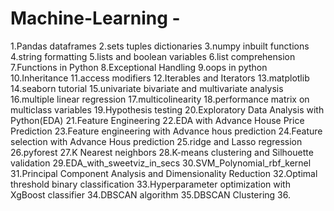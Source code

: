 # Machine-Learning -
1.Pandas dataframes 
2.sets tuples dictionaries
3.numpy inbuilt functions
4.string formatting
5.lists and boolean variables
6.list comprehension
7.Functions in Python
8.Exceptional Handling
9.oops in python
10.Inheritance
11.access modifiers
12.Iterables and Iterators
13.matplotlib
14.seaborn tutorial
15.univariate bivariate and multivariate analysis
16.multiple linear regression
17.multicolinearity
18.performance matrix on multiclass variables
19.Hypothesis testing
20.Exploratory Data Analysis with Python(EDA)
21.Feature Engineering
22.EDA with Advance House Price Prediction
23.Feature engineering with Advance hous prediction
24.Feature selection with Advance Hous prediction
25.ridge and Lasso regression
26.pyforest
27.K Nearest neighbors
28.K-means clustering and Silhouette validation
29.EDA_with_sweetviz_in_secs
30.SVM_Polynomial_rbf_kernel
31.Principal Component Analysis and Dimensionality Reduction
32.Optimal threshold binary classification
33.Hyperparameter optimization with XgBoost classifier
34.DBSCAN algorithm 
35.DBSCAN Clustering
36.
